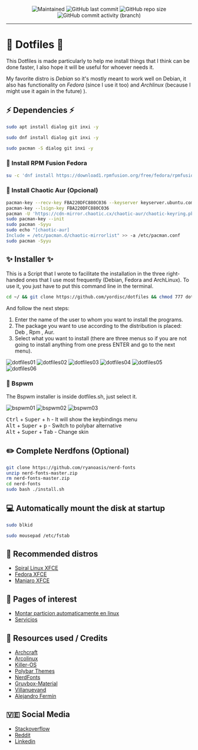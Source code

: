 <p align="center">
 
[//]: <> (site para ícones: https://shields.io/ )
 
<img alt="Maintained" src="https://img.shields.io/badge/Maintained%3F-Yes-green">
<img alt="GitHub last commit" src="https://img.shields.io/github/last-commit/yordisc/dotfiles">
<img alt="GitHub repo size" src="https://img.shields.io/github/repo-size/yordisc/dotfiles">
<img alt="GitHub commit activity (branch)" src="https://img.shields.io/github/commit-activity/y/yordisc/dotfiles">

<hr>

#  :floppy_disk: Dotfiles :place_of_worship:
This Dotfiles is made particularly to help me install things that I think can be done faster, I also hope it will be useful for whoever needs it.

My favorite distro is *Debian* so it's mostly meant to work well on Debian, it also has functionality on *Fedora* (since I use it too) and *Archlinux* (because I might use it again in the future) ).

## :zap: Dependencies :zap:

```bash
sudo apt install dialog git inxi -y
```

```bash
sudo dnf install dialog git inxi -y
```

```bash
sudo pacman -S dialog git inxi -y
```
### :pushpin: Install RPM Fusion Fedora
```bash
su -c 'dnf install https://download1.rpmfusion.org/free/fedora/rpmfusion-free-release-$(rpm -E %fedora).noarch.rpm https://download1.rpmfusion.org/nonfree/fedora/rpmfusion-nonfree-release-$(rpm -E %fedora).noarch.rpm'
```
### :pushpin: Install Chaotic Aur (Opcional)
```bash
pacman-key --recv-key FBA220DFC880C036 --keyserver keyserver.ubuntu.com
pacman-key --lsign-key FBA220DFC880C036
pacman -U 'https://cdn-mirror.chaotic.cx/chaotic-aur/chaotic-keyring.pkg.tar.zst' 'https://cdn-mirror.chaotic.cx/chaotic-aur/chaotic-mirrorlist.pkg.tar.zst'
sudo pacman-key --init
sudo pacman -Syyu
sudo echo "[chaotic-aur]
Include = /etc/pacman.d/chaotic-mirrorlist" >> -a /etc/pacman.conf
sudo pacman -Syyu
```

## :sparkles: Installer :sparkles:

This is a Script that I wrote to facilitate the installation in the three right-handed ones that I use most frequently (Debian, Fedora and ArchLinux).
To use it, you just have to put this command line in the terminal.


```bash
cd ~/ && git clone https://github.com/yordisc/dotfiles && chmod 777 dotfiles/* -R && cd dotfiles/ && sudo bash dotfiles.sh
```
And follow the next steps:
1) Enter the name of the user to whom you want to install the programs.
2) The package you want to use according to the distribution is placed: Deb , Rpm , Aur.
3) Select what you want to install (there are three menus so if you are not going to install anything from one press ENTER and go to the next menu).

![dotfiles01](https://raw.githubusercontent.com/yordisc/dotfiles/master/dotfilesimages/dotfiles.sh01.png)
![dotfiles02](https://raw.githubusercontent.com/yordisc/dotfiles/master/dotfilesimages/dotfiles.sh02.png)
![dotfiles03](https://raw.githubusercontent.com/yordisc/dotfiles/master/dotfilesimages/dotfiles.sh03.png)
![dotfiles04](https://raw.githubusercontent.com/yordisc/dotfiles/master/dotfilesimages/dotfiles.sh04.png)
![dotfiles05](https://raw.githubusercontent.com/yordisc/dotfiles/master/dotfilesimages/dotfiles.sh05.png)
![dotfiles06](https://raw.githubusercontent.com/yordisc/dotfiles/master/dotfilesimages/dotfiles.sh06.png)

### :pushpin: Bspwm
The Bspwm installer is inside dotfiles.sh, just select it.

![bspwm01](https://raw.githubusercontent.com/yordisc/dotfiles/master/dotfilesimages/bspwm01.png)
![bspwm02](https://raw.githubusercontent.com/yordisc/dotfiles/master/dotfilesimages/bspwm02.png)
![bspwm03](https://raw.githubusercontent.com/yordisc/dotfiles/master/dotfilesimages/bspwm03.png)


<kbd>Ctrl</kbd> + <kbd>Super</kbd> + <kbd>h</kbd> - It will show the keybindings menu <br>
<kbd>Alt</kbd> + <kbd>Super</kbd> + <kbd>p</kbd> - Switch to polybar alternative <br>
<kbd>Alt</kbd> + <kbd>Super</kbd> + <kbd>Tab</kbd> - Change skin <br>

## :pencil2: Complete Nerdfons (Optional)
```bash
git clone https://github.com/ryanoasis/nerd-fonts
unzip nerd-fonts-master.zip
rm nerd-fonts-master.zip
cd nerd-fonts
sudo bash ./install.sh
```
## :computer: Automatically mount the disk at startup
```bash
sudo blkid
```
```bash
sudo mousepad /etc/fstab
```
## :dvd: Recommended distros
* [Spiral Linux XFCE](https://spirallinux.github.io/#download)
* [Fedora XFCE](https://spins.fedoraproject.org/xfce/download/index.html)
* [Manjaro XFCE](https://manjaro.org/download/)

## :loudspeaker: Pages of interest 
* [Montar particion automaticamente en linux](https://vivaelsoftwarelibre.com/montar-particiones-al-iniciar-linux-automaticamente/)
* [Servicios](https://www.hostinger.es/tutoriales/administrar-y-listar-servicios-en-linux)

## :100: Resources used / Credits 
* [Archcraft](https://github.com/archcraft-os)
* [Arcolinux](https://github.com/arcolinuxd)
* [Killer-OS](https://killer-os-oficial.github.io/wiki/wm/bspwm/)
* [Polybar Themes](https://github.com/adi1090x/polybar-themes)
* [NerdFonts](https://www.nerdfonts.com/cheat-sheet)
* [Gruvbox-Material](https://github.com/TheGreatMcPain/gruvbox-material-gtk)
* [Villanuevand](https://github.com/Villanuevand)
* [Alejandro Fermín](https://github.com/lostalejandro/)

## :venezuela: Social Media 
* [Stackoverflow](https://stackoverflow.com/users/19875787/yordisc)
* [Reddit](https://www.reddit.com/user/yordiscujar)
* [Linkedin](https://www.linkedin.com/in/yordiscujar/)
